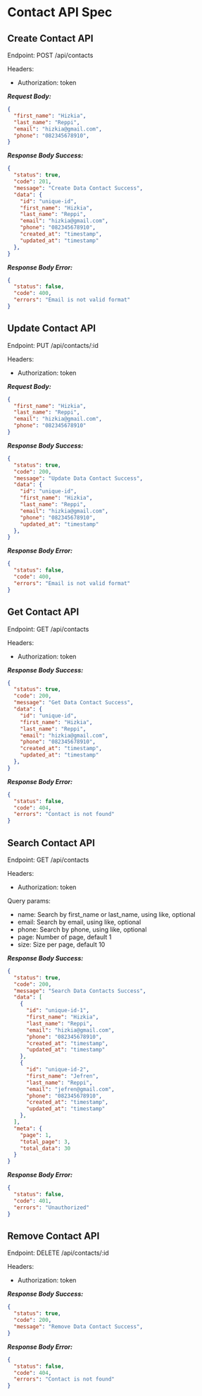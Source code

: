 # Contact API Spec

## Create Contact API

Endpoint: POST /api/contacts

Headers:
- Authorization: token

***Request Body:***
```json
{
  "first_name": "Hizkia",
  "last_name": "Reppi",
  "email": "hizkia@gmail.com",
  "phone": "082345678910",
}
```

***Response Body Success:***
```json
{
  "status": true,
  "code": 201,
  "message": "Create Data Contact Success",
  "data": {
    "id": "unique-id",
    "first_name": "Hizkia",
    "last_name": "Reppi",
    "email": "hizkia@gmail.com",
    "phone": "082345678910",
    "created_at": "timestamp",
    "updated_at": "timestamp"
  },
}
```

***Response Body Error:***
```json
{
  "status": false,
  "code": 400,
  "errors": "Email is not valid format"
}
```

## Update Contact API

Endpoint: PUT /api/contacts/:id

Headers:
- Authorization: token

***Request Body:***
```json
{
  "first_name": "Hizkia",
  "last_name": "Reppi",
  "email": "hizkia@gmail.com",
  "phone": "082345678910"
}
```

***Response Body Success:***
```json
{
  "status": true,
  "code": 200,
  "message": "Update Data Contact Success",
  "data": {
    "id": "unique-id",
    "first_name": "Hizkia",
    "last_name": "Reppi",
    "email": "hizkia@gmail.com",
    "phone": "082345678910",
    "updated_at": "timestamp"
  },
}
```

***Response Body Error:***
```json
{
  "status": false,
  "code": 400,
  "errors": "Email is not valid format"
}
```

## Get Contact API

Endpoint: GET /api/contacts

Headers:
- Authorization: token

***Response Body Success:***
```json
{
  "status": true,
  "code": 200,
  "message": "Get Data Contact Success",
  "data": {
    "id": "unique-id",
    "first_name": "Hizkia",
    "last_name": "Reppi",
    "email": "hizkia@gmail.com",
    "phone": "082345678910",
    "created_at": "timestamp",
    "updated_at": "timestamp"
  },
}
```

***Response Body Error:***
```json
{
  "status": false,
  "code": 404,
  "errors": "Contact is not found"
}
```

## Search Contact API

Endpoint: GET /api/contacts

Headers:
- Authorization: token

Query params:
- name: Search by first_name or last_name, using like, optional
- email: Search by email, using like, optional
- phone: Search by phone, using like, optional
- page: Number of page, default 1
- size: Size per page, default 10

***Response Body Success:***
```json
{
  "status": true,
  "code": 200,
  "message": "Search Data Contacts Success",
  "data": [
    {
      "id": "unique-id-1",
      "first_name": "Hizkia",
      "last_name": "Reppi",
      "email": "hizkia@gmail.com",
      "phone": "082345678910",
      "created_at": "timestamp",
      "updated_at": "timestamp"
    },
    {
      "id": "unique-id-2",
      "first_name": "Jefren",
      "last_name": "Reppi",
      "email": "jefren@gmail.com",
      "phone": "082345678910",
      "created_at": "timestamp",
      "updated_at": "timestamp"
    },
  ],
  "meta": {
    "page": 1,
    "total_page": 3,
    "total_data": 30
  }
}
```

***Response Body Error:***
```json
{
  "status": false,
  "code": 401,
  "errors": "Unauthorized"
}
```

## Remove Contact API

Endpoint: DELETE /api/contacts/:id

Headers:
- Authorization: token

***Response Body Success:***
```json
{
  "status": true,
  "code": 200,
  "message": "Remove Data Contact Success",
}
```

***Response Body Error:***
```json
{
  "status": false,
  "code": 404,
  "errors": "Contact is not found"
}
```
